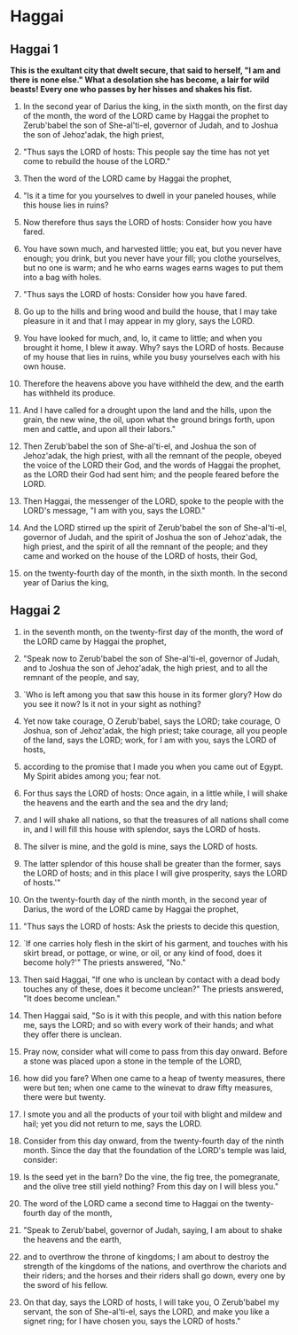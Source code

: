 # Haggai

## Haggai 1

__This is the exultant city that dwelt secure, that said to herself, "I am and there is none else." What a desolation she has become, a lair for wild beasts! Every one who passes by her hisses and shakes his fist.__

1. In the second year of Darius the king, in the sixth month, on the first day of the month, the word of the LORD came by Haggai the prophet to Zerub'babel the son of She-al'ti-el, governor of Judah, and to Joshua the son of Jehoz'adak, the high priest,

2. "Thus says the LORD of hosts: This people say the time has not yet come to rebuild the house of the LORD."

3. Then the word of the LORD came by Haggai the prophet,

4. "Is it a time for you yourselves to dwell in your paneled houses, while this house lies in ruins?

5. Now therefore thus says the LORD of hosts: Consider how you have fared.

6. You have sown much, and harvested little; you eat, but you never have enough; you drink, but you never have your fill; you clothe yourselves, but no one is warm; and he who earns wages earns wages to put them into a bag with holes.

7. "Thus says the LORD of hosts: Consider how you have fared.

8. Go up to the hills and bring wood and build the house, that I may take pleasure in it and that I may appear in my glory, says the LORD.

9. You have looked for much, and, lo, it came to little; and when you brought it home, I blew it away. Why? says the LORD of hosts. Because of my house that lies in ruins, while you busy yourselves each with his own house.

10. Therefore the heavens above you have withheld the dew, and the earth has withheld its produce.

11. And I have called for a drought upon the land and the hills, upon the grain, the new wine, the oil, upon what the ground brings forth, upon men and cattle, and upon all their labors."

12. Then Zerub'babel the son of She-al'ti-el, and Joshua the son of Jehoz'adak, the high priest, with all the remnant of the people, obeyed the voice of the LORD their God, and the words of Haggai the prophet, as the LORD their God had sent him; and the people feared before the LORD.

13. Then Haggai, the messenger of the LORD, spoke to the people with the LORD's message, "I am with you, says the LORD."

14. And the LORD stirred up the spirit of Zerub'babel the son of She-al'ti-el, governor of Judah, and the spirit of Joshua the son of Jehoz'adak, the high priest, and the spirit of all the remnant of the people; and they came and worked on the house of the LORD of hosts, their God,

15. on the twenty-fourth day of the month, in the sixth month.  In the second year of Darius the king,

## Haggai 2

1. in the seventh month, on the twenty-first day of the month, the word of the LORD came by Haggai the prophet,

2. "Speak now to Zerub'babel the son of She-al'ti-el, governor of Judah, and to Joshua the son of Jehoz'adak, the high priest, and to all the remnant of the people, and say,

3. `Who is left among you that saw this house in its former glory? How do you see it now? Is it not in your sight as nothing?

4. Yet now take courage, O Zerub'babel, says the LORD; take courage, O Joshua, son of Jehoz'adak, the high priest; take courage, all you people of the land, says the LORD; work, for I am with you, says the LORD of hosts,

5. according to the promise that I made you when you came out of Egypt. My Spirit abides among you; fear not.

6. For thus says the LORD of hosts: Once again, in a little while, I will shake the heavens and the earth and the sea and the dry land;

7. and I will shake all nations, so that the treasures of all nations shall come in, and I will fill this house with splendor, says the LORD of hosts.

8. The silver is mine, and the gold is mine, says the LORD of hosts.

9. The latter splendor of this house shall be greater than the former, says the LORD of hosts; and in this place I will give prosperity, says the LORD of hosts.'"

10. On the twenty-fourth day of the ninth month, in the second year of Darius, the word of the LORD came by Haggai the prophet,

11. "Thus says the LORD of hosts: Ask the priests to decide this question,

12. `If one carries holy flesh in the skirt of his garment, and touches with his skirt bread, or pottage, or wine, or oil, or any kind of food, does it become holy?'" The priests answered, "No."

13. Then said Haggai, "If one who is unclean by contact with a dead body touches any of these, does it become unclean?" The priests answered, "It does become unclean."

14. Then Haggai said, "So is it with this people, and with this nation before me, says the LORD; and so with every work of their hands; and what they offer there is unclean.

15. Pray now, consider what will come to pass from this day onward. Before a stone was placed upon a stone in the temple of the LORD,

16. how did you fare? When one came to a heap of twenty measures, there were but ten; when one came to the winevat to draw fifty measures, there were but twenty.

17. I smote you and all the products of your toil with blight and mildew and hail; yet you did not return to me, says the LORD.

18. Consider from this day onward, from the twenty-fourth day of the ninth month. Since the day that the foundation of the LORD's temple was laid, consider:

19. Is the seed yet in the barn? Do the vine, the fig tree, the pomegranate, and the olive tree still yield nothing? From this day on I will bless you."

20. The word of the LORD came a second time to Haggai on the twenty-fourth day of the month,

21. "Speak to Zerub'babel, governor of Judah, saying, I am about to shake the heavens and the earth,

22. and to overthrow the throne of kingdoms; I am about to destroy the strength of the kingdoms of the nations, and overthrow the chariots and their riders; and the horses and their riders shall go down, every one by the sword of his fellow.

23. On that day, says the LORD of hosts, I will take you, O Zerub'babel my servant, the son of She-al'ti-el, says the LORD, and make you like a signet ring; for I have chosen you, says the LORD of hosts."

